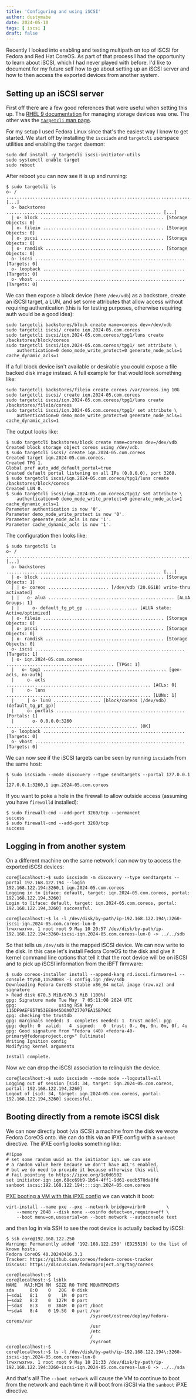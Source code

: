 ```yaml
---
title: 'Configuring and using iSCSI'
author: dustymabe
date: 2024-05-10
tags: [ iscsi ]
draft: false
---
```


Recently I looked into enabling and testing multipath on top of iSCSI
for Fedora and Red Hat CoreOS. As part of that process I had the
opportunity to learn about iSCSI, which I had never played with
before. I'd like to document for my future self how to go about
setting up an iSCSI server and how to then access the exported
devices from another system.

## Setting up an iSCSI server

First off there are a few good references that were useful when
setting this up. The 
[RHEL 9 documentation](https://access.redhat.com/documentation/en-us/red_hat_enterprise_linux/9/html/managing_storage_devices/configuring-an-iscsi-target_managing-storage-devices)
for managing storage devices was one. The other was the
[`targetcli` man page](https://www.mankier.com/8/targetcli).

For my setup I used Fedora Linux since that's the easiest way I know to get
started. We start off by installing the `iscsiadm` and `targetcli` userspace
utilities and enabling the `target` daemon:

```
sudo dnf install -y targetcli iscsi-initiator-utils
sudo systemctl enable target
sudo reboot
```

After reboot you can now see it is up and running:

```
$ sudo targetcli ls                                   
o- / ...................................................................... [...]
  o- backstores ........................................................... [...]
  | o- block ............................................... [Storage Objects: 0]
  | o- fileio .............................................. [Storage Objects: 0]
  | o- pscsi ............................................... [Storage Objects: 0]
  | o- ramdisk ............................................. [Storage Objects: 0]
  o- iscsi ......................................................... [Targets: 0]
  o- loopback ...................................................... [Targets: 0]
  o- vhost ......................................................... [Targets: 0]
```


We can then expose a block device (here `/dev/vdb`) as a backstore, create an
iSCSI target, a LUN, and set some attributes that allow access without requiring
authentication (this is for testing purposes, otherwise requiring auth would be a
good idea):

```
sudo targetcli backstores/block create name=coreos dev=/dev/vdb
sudo targetcli iscsi/ create iqn.2024-05.com.coreos
sudo targetcli iscsi/iqn.2024-05.com.coreos/tpg1/luns create /backstores/block/coreos                                                               
sudo targetcli iscsi/iqn.2024-05.com.coreos/tpg1/ set attribute \
    authentication=0 demo_mode_write_protect=0 generate_node_acls=1 cache_dynamic_acls=1
```

If a full block device isn't available or desirable you could expose a file
backed disk image instead. A full example for that would look something like:

```
sudo targetcli backstores/fileio create coreos /var/coreos.img 10G
sudo targetcli iscsi/ create iqn.2024-05.com.coreos
sudo targetcli iscsi/iqn.2024-05.com.coreos/tpg1/luns create /backstores/fileio/coreos                                                               
sudo targetcli iscsi/iqn.2024-05.com.coreos/tpg1/ set attribute \
    authentication=0 demo_mode_write_protect=0 generate_node_acls=1 cache_dynamic_acls=1
```


The output looks like:

```
$ sudo targetcli backstores/block create name=coreos dev=/dev/vdb
Created block storage object coreos using /dev/vdb.
$ sudo targetcli iscsi/ create iqn.2024-05.com.coreos
Created target iqn.2024-05.com.coreos.
Created TPG 1.
Global pref auto_add_default_portal=true
Created default portal listening on all IPs (0.0.0.0), port 3260.
$ sudo targetcli iscsi/iqn.2024-05.com.coreos/tpg1/luns create /backstores/block/coreos
Created LUN 0.
$ sudo targetcli iscsi/iqn.2024-05.com.coreos/tpg1/ set attribute \
    authentication=0 demo_mode_write_protect=0 generate_node_acls=1 cache_dynamic_acls=1
Parameter authentication is now '0'.
Parameter demo_mode_write_protect is now '0'.
Parameter generate_node_acls is now '1'.
Parameter cache_dynamic_acls is now '1'.
```

The configuration then looks like:

```
$ sudo targetcli ls                                   
o- / ...................................................................... [...]
  o- backstores ........................................................... [...]
  | o- block ............................................... [Storage Objects: 1]
  | | o- coreos ....................... [/dev/vdb (20.0GiB) write-thru activated]
  | |   o- alua ................................................ [ALUA Groups: 1]
  | |     o- default_tg_pt_gp .................... [ALUA state: Active/optimized]
  | o- fileio .............................................. [Storage Objects: 0]
  | o- pscsi ............................................... [Storage Objects: 0]
  | o- ramdisk ............................................. [Storage Objects: 0]
  o- iscsi ......................................................... [Targets: 1]
  | o- iqn.2024-05.com.coreos ......................................... [TPGs: 1]
  |   o- tpg1 ............................................... [gen-acls, no-auth]
  |     o- acls ....................................................... [ACLs: 0]
  |     o- luns ....................................................... [LUNs: 1]
  |     | o- lun0 .................. [block/coreos (/dev/vdb) (default_tg_pt_gp)]
  |     o- portals ................................................. [Portals: 1]
  |       o- 0.0.0.0:3260 .................................................. [OK]
  o- loopback ...................................................... [Targets: 0]
  o- vhost ......................................................... [Targets: 0]

```

We can now see if the iSCSI targets can be seen by running `iscsiadm`
from the same host:

```
$ sudo iscsiadm --mode discovery --type sendtargets --portal 127.0.0.1                                   │
127.0.0.1:3260,1 iqn.2024-05.com.coreos
```

If you want to poke a hole in the firewall to allow outside access
(assuming you have `firewalld` installed):

```
$ sudo firewall-cmd --add-port 3260/tcp --permanent
success
$ sudo firewall-cmd --add-port 3260/tcp
success
```

## Logging in from another system

On a different machine on the same network I can now try to access the
exported iSCSI devices:

```
core@localhost:~$ sudo iscsiadm -m discovery --type sendtargets --portal 192.168.122.194 --login
192.168.122.194:3260,1 iqn.2024-05.com.coreos
Logging in to [iface: default, target: iqn.2024-05.com.coreos, portal: 192.168.122.194,3260]
Login to [iface: default, target: iqn.2024-05.com.coreos, portal: 192.168.122.194,3260] successful.

core@localhost:~$ ls -l /dev/disk/by-path/ip-192.168.122.194\:3260-iscsi-iqn.2024-05.com.coreos-lun-0
lrwxrwxrwx. 1 root root 9 May 10 20:57 /dev/disk/by-path/ip-192.168.122.194:3260-iscsi-iqn.2024-05.com.coreos-lun-0 -> ../../sdb
```

So that tells us `/dev/sdb` is the mapped iSCSI device. We can now
write to the disk. In this case let's install Fedora CoreOS to the
disk and give it kernel command line options that tell it that the
root device will be on iSCSI and to pick up iSCSI information from
the iBFT firmware:

```
$ sudo coreos-installer install --append-karg rd.iscsi.firmware=1 --console ttyS0,115200n8 -i config.ign /dev/sdb
Downloading Fedora CoreOS stable x86_64 metal image (raw.xz) and signature
> Read disk 670.3 MiB/670.3 MiB (100%)   
gpg: Signature made Tue May  7 05:11:08 2024 UTC
gpg:                using RSA key 115DF9AEF857853EE8445D0A0727707EA15B79CC
gpg: checking the trustdb
gpg: marginals needed: 3  completes needed: 1  trust model: pgp
gpg: depth: 0  valid:   4  signed:   0  trust: 0-, 0q, 0n, 0m, 0f, 4u
gpg: Good signature from "Fedora (40) <fedora-40-primary@fedoraproject.org>" [ultimate]
Writing Ignition config
Modifying kernel arguments

Install complete.
```

Now we can drop the iSCSI association to relinquish the device.

```
core@localhost:~$ sudo iscsiadm --mode node --logoutall=all
Logging out of session [sid: 34, target: iqn.2024-05.com.coreos, portal: 192.168.122.194,3260]
Logout of [sid: 34, target: iqn.2024-05.com.coreos, portal: 192.168.122.194,3260] successful.
```

## Booting directly from a remote iSCSI disk 


We can now directly boot (via iSCSI) a machine from the disk we wrote Fedora
CoreOS onto. We can do this via an iPXE config with a `sanboot` directive. The
iPXE config looks something like:

```
#!ipxe                                                    
# set some random uuid as the initiator iqn. we can use   
# a random value here because we don't have ACL's enabled,
# but we do need to provide it because otherwise this will
# fail pointing to https://ipxe.org/1c0d6502              
set initiator-iqn iqn.68cc69b9-1b54-4ff1-9d61-eedb570da8fd
sanboot iscsi:192.168.122.194::::iqn.2024-05.com.coreos
```

[PXE booting a VM with this iPXE config](/2019/09/13/update-on-easy-pxe-boot-testing-post-minus-pxelinux/)
we can watch it boot:

```
virt-install --name pxe --pxe --network bridge=virbr0        \
    --memory 2048 --disk none --osinfo detect=on,require=off \
    --boot menu=on,useserial=on --boot network --autoconsole text
```

and then log in via SSH to see the root device is actually backed by iSCSI:

```
$ ssh core@192.168.122.250
Warning: Permanently added '192.168.122.250' (ED25519) to the list of known hosts.
Fedora CoreOS 40.20240416.3.1
Tracker: https://github.com/coreos/fedora-coreos-tracker
Discuss: https://discussion.fedoraproject.org/tag/coreos

core@localhost:~$ 
core@localhost:~$ lsblk
NAME   MAJ:MIN RM  SIZE RO TYPE MOUNTPOINTS
sda      8:0    0   20G  0 disk 
├─sda1   8:1    0    1M  0 part 
├─sda2   8:2    0  127M  0 part 
├─sda3   8:3    0  384M  0 part /boot
└─sda4   8:4    0 19.5G  0 part /var
                                /sysroot/ostree/deploy/fedora-coreos/var
                                /usr
                                /etc
                                /
                                /sysroot
core@localhost:~$ 
core@localhost:~$ ls -l /dev/disk/by-path/ip-192.168.122.194\:3260-iscsi-iqn.2024-05.com.coreos-lun-0
lrwxrwxrwx. 1 root root 9 May 10 21:33 /dev/disk/by-path/ip-192.168.122.194:3260-iscsi-iqn.2024-05.com.coreos-lun-0 -> ../../sda
```

And that's all! The `--boot network` will cause the VM to continue to
boot from the network and each time it will boot from iSCSI via the
`sanboot` iPXE directive.
